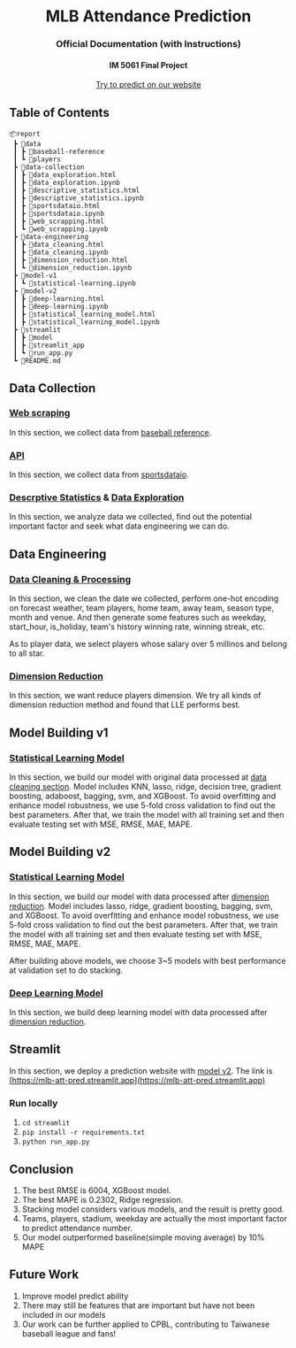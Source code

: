 <h1 align="center">
  MLB Attendance Prediction
</h1>

<h3 align="center">Official Documentation (with Instructions)</h3>
<h4 align="center">IM 5061 Final Project</h4>

<p align="center">
  <a href="https://mlb-att-pred.streamlit.app">
    Try to predict on our website
  </a>
</p>

## Table of Contents

```
📦report
 ┣ 📂data
 ┃ ┣ 📂baseball-reference
 ┃ ┗ 📂players
 ┣ 📂data-collection
 ┃ ┣ 📜data_exploration.html
 ┃ ┣ 📜data_exploration.ipynb
 ┃ ┣ 📜descriptive_statistics.html
 ┃ ┣ 📜descriptive_statistics.ipynb
 ┃ ┣ 📜sportsdataio.html
 ┃ ┣ 📜sportsdataio.ipynb
 ┃ ┣ 📜web_scrapping.html
 ┃ ┗ 📜web_scrapping.ipynb
 ┣ 📂data-engineering
 ┃ ┣ 📜data_cleaning.html
 ┃ ┣ 📜data_cleaning.ipynb
 ┃ ┣ 📜dimension_reduction.html
 ┃ ┗ 📜dimension_reduction.ipynb
 ┣ 📂model-v1
 ┃ ┗ 📜statistical-learning.ipynb
 ┣ 📂model-v2
 ┃ ┣ 📜deep-learning.html
 ┃ ┣ 📜deep-learning.ipynb
 ┃ ┣ 📜statistical_learning_model.html
 ┃ ┣ 📜statistical_learning_model.ipynb
 ┣ 📂streamlit
 ┃ ┣ 📂model
 ┃ ┣ 📂streamlit_app
 ┃ ┗ 📜run_app.py
 ┗ 📜README.md
```

## Data Collection
### [Web scraping](data-collection/web_scrapping.ipynb)
In this section, we collect data from [baseball reference](https://www.baseball-reference.com/).

### [API](data-collection/sportsdataio.ipynb)
In this section, we collect data from [sportsdataio](https://sportsdata.io/).

### [Descrptive Statistics](data-collection/descriptive_statistics.ipynb) & [Data Exploration](data-collection/data_exploration.ipynb)
In this section, we analyze data we collected, find out the potential important factor and seek what data engineering we can do.


## Data Engineering
### [Data Cleaning & Processing](data-engineering/data_cleaning.ipynb)
In this section, we clean the date we collected, perform one-hot encoding on forecast weather, team players, home team, away team, season type, month and venue. And then generate some features such as weekday, start_hour, is_holiday, team's history winning rate, winning streak, etc.

As to player data, we select players whose salary over 5 millinos and belong to all star.

### [Dimension Reduction](data-engineering/dimension_reduction.ipynb)
In this section, we want reduce players dimension. We try all kinds of dimension reduction method and found that LLE performs best. 

## Model Building v1
### [Statistical Learning Model](model-v1/statistical-learning.ipynb)
In this section, we build our model with original data processed at [data cleaning section](#data-cleaning--processing). Model includes KNN, lasso, ridge, decision tree, gradient boosting, adaboost, bagging, svm, and XGBoost. To avoid overfitting and enhance model robustness, we use 5-fold cross validation to find out the best parameters. After that, we train the model with all training set and then evaluate testing set with MSE, RMSE, MAE, MAPE.

## Model Building v2
### [Statistical Learning Model](model-v2/statistical_learning_model.ipynb)
In this section, we build our model with data processed after [dimension reduction](#dimension-reduction). Model includes lasso, ridge, gradient boosting, bagging, svm, and XGBoost. To avoid overfitting and enhance model robustness, we use 5-fold cross validation to find out the best parameters. After that, we train the model with all training set and then evaluate testing set with MSE, RMSE, MAE, MAPE.

After building above models, we choose 3~5 models with best performance at validation set to do stacking.

### [Deep Learning Model](model-v2/deep-learning.ipynb)
In this section, we build deep learning model with data processed after [dimension reduction](#dimension-reduction).

## Streamlit
In this section, we deploy a prediction website with [model v2](#model-building-v2). The link is [https://mlb-att-pred.streamlit.app](https://mlb-att-pred.streamlit.app)

### Run locally
1. `cd streamlit`
2. `pip install -r requirements.txt`
3. `python run_app.py`

## Conclusion
1. The best RMSE is 6004, XGBoost model.
2. The best MAPE is 0.2302, Ridge regression.
3. Stacking model considers various models, and the result is pretty good.
4. Teams, players, stadium, weekday are actually the most important factor to predict attendance number.
5. Our model outperformed baseline(simple moving average) by 10% MAPE

## Future Work
1. Improve model predict ability
2. There may still be features that are important but have not been included in our models
3. Our work can be further applied to CPBL, contributing to Taiwanese baseball league and fans!
